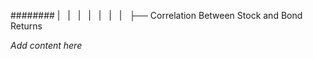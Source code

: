 ######## |   |   |   |   |   |   |   ├── Correlation Between Stock and Bond Returns

*Add content here*